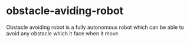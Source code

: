 # obstacle-aviding-robot
 Obstacle avoiding robot is a fully autonomous robot which can be able to avoid any obstacle which it face when it move
